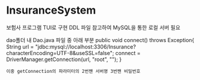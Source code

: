 # InsuranceSystem

보험사 프로그램 TUI로 구현
DDL 파일 참고하여 MySQL을 통한 로컬 서버 필요

dao폴더 내 Dao.java 파일 중 아래 부분
    public void connect() throws Exception{
        String url = "jdbc:mysql://localhost:3306/Insurance?characterEncoding=UTF-8&useSSL=false";
        connect = DriverManager.getConnection(url,  "root", "");
    }

    이중 getConnection의 파라미터의 2번짼 서버명 3번짼 비밀번호
    
